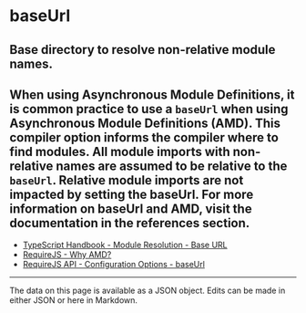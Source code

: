 <!-- Important! Do not modify comment blocks. They are necessary for the transformer to work properly -->

<!-- title -->
# baseUrl

<!-- shortDescription -->
Base directory to resolve non-relative module names.
---

<!-- extendedDescription -->
When using Asynchronous Module Definitions, it is common practice to use a `baseUrl` when using Asynchronous Module Definitions (AMD). This compiler option informs the compiler where to find modules. All module imports with non-relative names are assumed to be relative to the `baseUrl`. Relative module imports are not impacted by setting the baseUrl. For more information on baseUrl and AMD, visit the documentation in the references section.
---

<!-- references -->
- [TypeScript Handbook - Module Resolution - Base URL](https://www.typescriptlang.org/docs/handbook/module-resolution.html#base-url)
- [RequireJS - Why AMD?](https://requirejs.org/docs/whyamd.html)
- [RequireJS API - Configuration Options - baseUrl](https://requirejs.org/docs/api.html#config-baseUrl)
---

<!-- footer -->
The data on this page is available as a JSON object. Edits can be made in either JSON or here in Markdown.
